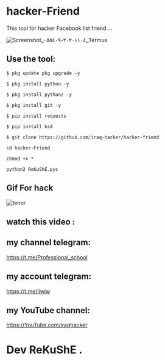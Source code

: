 # hacker-Friend

This tool for hacker Facebook list friend ...

![Screenshot_٢٠٢٠١١٠٤-٠٥٥٤٠٩_Termux](https://user-images.githubusercontent.com/70316694/98064128-9d52a700-1e62-11eb-9630-ad6afada950f.jpg)


## Use the tool:


```
$ pkg update pkg upgrade -y
```
```
$ pkg install python -y
```
```
$ pkg install python2 -y
```
```
$ pkg install git -y
```
```
$ pip install requests
```
```
$ pip install bs4
```
```
$ git clone https://github.com/iraq-hacker/hacker-friend
```
```
cd hacker-Friend
```
```
chmod +x *
```
```
python2 ReKuShE.pyc
```

## Gif For hack 

![tenor](https://user-images.githubusercontent.com/70316694/98064290-0803e280-1e63-11eb-80b8-fec5676b33b0.gif)


## watch this video :

## my channel telegram: 
https://t.me/Professional_school

## my account telegram: 
https://t.me/iiwiw

## my YouTube channel: 
https://YouTube.com/iraqhacker

# Dev ReKuShE .
